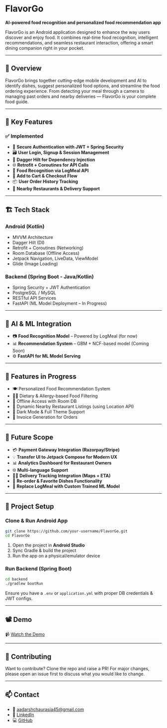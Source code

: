 
# FlavorGo

**AI-powered food recognition and personalized food recommendation app**  

FlavorGo is an Android application designed to enhance the way users discover and enjoy food. It combines real-time food recognition, intelligent recommendations, and seamless restaurant interaction, offering a smart dining companion right in your pocket.

---

## 📌 Overview

FlavorGo brings together cutting-edge mobile development and AI to identify dishes, suggest personalized food options, and streamline the food ordering experience. From detecting your meal through a camera to managing past orders and nearby deliveries — FlavorGo is your complete food guide.

---

## 🚀 Key Features

### ✅ **Implemented**
- 🔐 **Secure Authentication with JWT + Spring Security**
- 🗃️ **User Login, Signup & Session Management**
- 🧩 **Dagger Hilt for Dependency Injection**
- 🌐 **Retrofit + Coroutines for API Calls**
- 📸 **Food Recognition via LogMeal API**
- 🛒 **Add to Cart & Checkout Flow**
- 📦 **User Order History Tracking**
- 📍 **Nearby Restaurants & Delivery Support**

---

## 🏗️ Tech Stack

### Android (Kotlin)
- MVVM Architecture  
- Dagger Hilt (DI)  
- Retrofit + Coroutines (Networking)  
- Room Database (Offline Access)  
- Jetpack Navigation, LiveData, ViewModel  
- Glide (Image Loading)

### Backend (Spring Boot - Java/Kotlin)
- Spring Security + JWT Authentication  
- PostgreSQL / MySQL  
- RESTful API Services  
- FastAPI (ML Model Deployment – In Progress)

---

## 🤖 AI & ML Integration

- 📷 **Food Recognition Model** – Powered by LogMeal (for now)  
- 📊 **Recommendation System** – GBM + NCF-based model (Coming Soon)  
- ⚙️ **FastAPI for ML Model Serving**  

---

## 🧠 Features in Progress

- 🍽️ Personalized Food Recommendation System  
- 🧑‍🍳 Dietary & Allergy-based Food Filtering  
- 💾 Offline Access with Room DB  
- 🧭 Dynamic Nearby Restaurant Listings (using Location API)  
- 🌙 Dark Mode & Full Theme Support  
- 🧾 Invoice Generation for Orders

---

## 🔮 Future Scope

- 💳 **Payment Gateway Integration (Razorpay/Stripe)**  
- 💡 **Transfer UI to Jetpack Compose for Modern UX**  
- 📊 **Analytics Dashboard for Restaurant Owners**  
- 🌐 **Multi-language Support**  
- 🚴‍♂️ **Delivery Tracking Integration (Maps + ETA)**  
- 🔁 **Re-order & Favorite Dishes Functionality**  
- 🧠 **Replace LogMeal with Custom Trained ML Model**

---

## 🧪 Project Setup

### Clone & Run Android App
```bash
git clone https://github.com/your-username/FlavorGo.git
cd FlavorGo
````

1. Open the project in **Android Studio**
2. Sync Gradle & build the project
3. Run the app on a physical/emulator device

### Run Backend (Spring Boot)

```bash
cd backend
./gradlew bootRun
```

Ensure you have a `.env` or `application.yml` with proper DB credentials & JWT configs.

---

## 📽️ Demo

📹 [Watch the Demo](VID-20250404-WA0003.mp4)

---

## 🙌 Contributing

Want to contribute? Clone the repo and raise a PR!
For major changes, please open an issue first to discuss what you would like to change.

---

## 📫 Contact

* 📧 [aadarshchaurasia45@gmail.com](mailto:aadarshchaurasia45@gmail.com)
* 🔗 [LinkedIn](https://linkedin.com/in/aadarsh-chaurasia-876588231)
* 💻 [GitHub](https://github.com/Aadarsh45)



